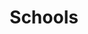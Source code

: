 ---
layout: page
title: Schools
nav: true
nav_order: 6
dropdown: true
children:
  - title: Introduction
    permalink: /schools/public/
  - title: divider
  - title: Physical
    permalink: /schools/personal/
---